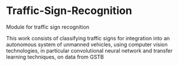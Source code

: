 # Traffic-Sign-Recognition
Module for traffic sign recognition

This work consists of classifying traffic signs for integration into an autonomous system of unmanned vehicles, using computer vision technologies, in particular convolutional neural network and transfer learning techniques, on data from GSTB
